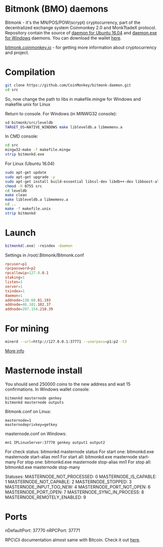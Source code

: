 

Bitmonk (BMO) daemons
==========

Bitmonk - it's the MN/POS/POW(scrypt) cryptocurrency, part of the decentralized exchange system Coinmonkey 2.0 and MonkTtadeX protocol. Repository contain the source of [daemon for Ubuntu 16.04](https://coinmonkey.io/download/bitmonkd) and [daemon.exe for Windows](https://coinmonkey.io/download/bitmonkd.exe) daemons. You can download the wallet [here](https://github.com/coinmonkey/Bitmonk-wallet).

[bitmonk.coinmonkey.io](http://bitmonk.coinmonkey.io) - for getting more information about cryptocurrency and project.

Compilation
==========

```bash
git clone https://github.com/CoinMonkey/bitmonk-daemon.git
cd src
```

So, now change the path to libs in makefile.mingw for Windows and makefile.unix for Linux


Return to console. For Windows (in MINWG32 console):

```bash
sd bitmonk/src/leveldb
TARGET_OS=NATIVE_WINDOWS make libleveldb.a libmemenv.a
```

In CMD console:
```bash
cd src
mingw32-make -f makefile.mingw
strip bitmonkd.exe
```
  
For Linux (Ubuntu 16.04)
```bash
sudo apt-get update
sudo apt-get upgrade -y
sudo apt-get install build-essential libssl-dev libdb++-dev libboost-all-dev libqrencode-dev autoconf automake libgmp3-dev miniupnpc libminiupnpc-dev
chmod -R 0755 src
cd leveldb
make clean
make libleveldb.a libmemenv.a
cd ..
make -f makefile.unix
strip bitmonkd
```

Launch
==========

```bash
bitmonkd[.exe] -reindex -daemon
```

Settings in /root/.Bitmonk/Bitmonk.conf

```conf
rpcuser=p1
rpcpassword=p2
rpcallowip=127.0.0.1
staking=1
listen=1
server=1
txindex=1
daemon=1
addnode=138.68.81.193
addnode=46.101.102.37
addnode=207.154.210.39
```

For mining
==========
```bash
minerd --url=http://127.0.0.1:37771 --userpass=p1:p2 -t3
```

[More info](https://bitcointalk.org/index.php?topic=55038.0)

Masternode install
==========

You should send 250000 coins to the new address and wait 15 confirmations. In Windows wallet console:

```
bitmonkd masternode genkey
bitmonkd masternode outputs
```

Bitmonk.conf on Linux:
```
masternode=1
masternodeprivkey=getkey
```

masternode.conf on Windows:
```
mn1 IPLinuxServer:37770 genkey output1 output2
```

For check status: bitmonkd masternode status
For start one: bitmonkd.exe masternode start-alias mn1
For start all: bitmonkd.exe masternode start-many
For stop one: bitmonkd.exe masternode stop-alias mn1
For stop all: bitmonkd.exe masternode stop-many

Statuses:
MASTERNODE_NOT_PROCESSED: 0 
MASTERNODE_IS_CAPABLE: 1 
MASTERNODE_NOT_CAPABLE: 2 
MASTERNODE_STOPPED: 3
MASTERNODE_INPUT_TOO_NEW: 4
MASTERNODE_PORT_NOT_OPEN: 6
MASTERNODE_PORT_OPEN: 7
MASTERNODE_SYNC_IN_PROCESS: 8
MASTERNODE_REMOTELY_ENABLED: 9

Ports
==========
nDefaultPort: 37770
nRPCPort: 37771

RPC\Cli documentation almost same with Bitcoin. Check it out [here](https://en.bitcoin.it/wiki/Original_Bitcoin_client/API_calls_list).
